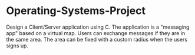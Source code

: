 Operating-Systems-Project
=========================
Design a Client/Server application using C. The application is a "messaging app" based on a virtual map. Users can exchange messages if they are in the same area. The area can be fixed with a custom radius when the users signs up.